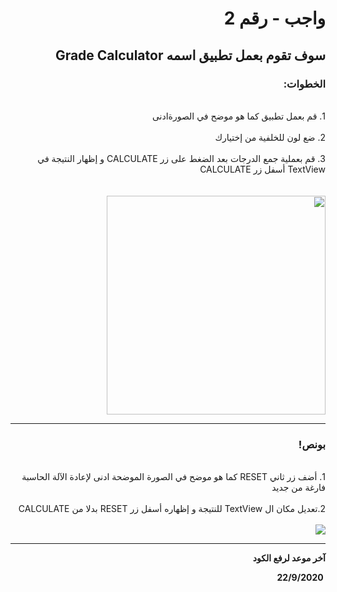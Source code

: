 <div dir = "rtl">

# واجب - رقم 2
## سوف تقوم بعمل تطبيق اسمه Grade Calculator
### الخطوات: 

<br>
 1.  قم بعمل تطبيق كما هو موضح في الصورةادنى
<br>

<br>
2. ضع لون للخلفية من إختيارك
<br>

<br>
 3. قم بعملية جمع الدرجات بعد الضغط على زر CALCULATE و إظهار النتيجة في TextView أسفل زر CALCULATE
<br>

<br>
<br>
<img src = "https://github.com/kuwaitcodes/android-hw-2/blob/master/Screen%20Shot%202020-05-30%20at%206.31.53%20PM.png" width = "350px" margin="auto"/>
<br>
<hr>

### بونص!

<br>
1. أضف زر ثاني RESET كما هو موضح في الصورة الموضحة ادنى لإعادة الآلة الحاسبة فارغة من جديد
<br>

<br>
2.تعديل مكان ال TextView للنتيجة و إظهاره أسفل زر RESET بدلا من CALCULATE 
<br>
<br>
<img src = "https://github.com/kuwaitcodes/android-hw-2/blob/master/hw2.png" width = ""350 px" margin="auto"/>

<hr>
<b>آخر موعد لرفع الكود

&#x202b; 22/9/2020

</div>
